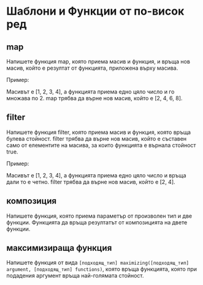 # Шаблони и Функции от по-висок ред
## map
Напишете функция map, която приема масив и функция, и връща нов масив, който е резултат от функцията, приложена върху масива.

Пример:

Масивът е [1, 2, 3, 4], a функцията приема едно цяло число и го множава по 2. map трябва да върне нов масив, който е [2, 4, 6, 8].

## filter
Напишете функция filter, която приема масив и функция, която връща булева стойност. filter трябва да върне нов масив, който е съставен само от елементите на масива, за които функцията е върнала стойност true.

Пример:

Масивът е [1, 2, 3, 4], a функцията приема едно цяло число и връща дали то е четно. filter трябва да върне нов масив, който е [2, 4].

## композиция
Напишете функция, която приема параметър от произволен тип и две функции. Функцията да връща резултатът от композицията на двете функции.

## максимизираща функция
Напишете функция от вида ```[подходящ_тип] maximizing([подходящ_тип] argument, [подходящ_тип] functions)```, която връща функцията, която при подадения аргумент връща най-голямата стойност.